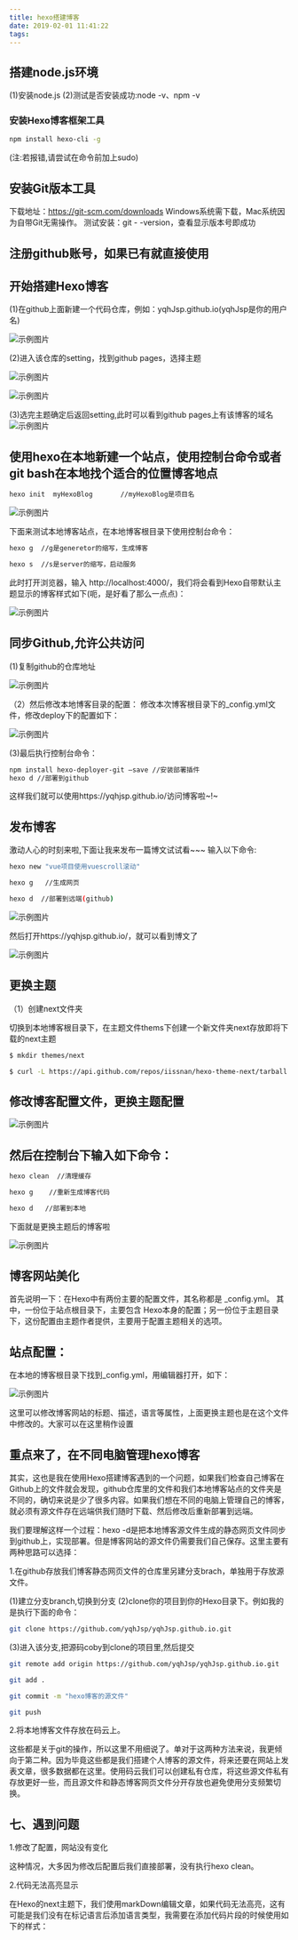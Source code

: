```yaml
---
title: hexo搭建博客
date: 2019-02-01 11:41:22
tags:
---
```

## 搭建node.js环境

(1)安装node.js
(2)测试是否安装成功:node -v、npm -v

### 安装Hexo博客框架工具

```bash
npm install hexo-cli -g
```
(注:若报错,请尝试在命令前加上sudo)

## 安装Git版本工具

下载地址：https://git-scm.com/downloads 
Windows系统需下载，Mac系统因为自带Git无需操作。 
测试安装：git - -version，查看显示版本号即成功

## 注册github账号，如果已有就直接使用

## 开始搭建Hexo博客

(1)在github上面新建一个代码仓库，例如：yqhJsp.github.io(yqhJsp是你的用户名)

![示例图片](hexo搭建博客/blog1.png "示例图片")

(2)进入该仓库的setting，找到github pages，选择主题

![示例图片](hexo搭建博客/blog2.png "示例图片")

![示例图片](hexo搭建博客/blog3.png "示例图片")

(3)选完主题确定后返回setting,此时可以看到github pages上有该博客的域名
![示例图片](hexo搭建博客/blog4.png "示例图片")

## 使用hexo在本地新建一个站点，使用控制台命令或者git bash在本地找个适合的位置博客地点

```bash
hexo init  myHexoBlog       //myHexoBlog是项目名
```
![示例图片](hexo搭建博客/blog5.png "示例图片")

下面来测试本地博客站点，在本地博客根目录下使用控制台命令：

```bash
hexo g  //g是generetor的缩写，生成博客

hexo s  //s是server的缩写，启动服务
```
此时打开浏览器，输入 http://localhost:4000/，我们将会看到Hexo自带默认主题显示的博客样式如下(呃，是好看了那么一点点)：

![示例图片](hexo搭建博客/blog6.png "示例图片")


## 同步Github,允许公共访问

(1)复制github的仓库地址

![示例图片](hexo搭建博客/blog7.png "示例图片")

（2）然后修改本地博客目录的配置： 
修改本次博客根目录下的_config.yml文件，修改deploy下的配置如下：

![示例图片](hexo搭建博客/blog8.png "示例图片")

(3)最后执行控制台命令：
```bash
npm install hexo-deployer-git —save //安装部署插件
hexo d //部署到github
```

这样我们就可以使用https://yqhjsp.github.io/访问博客啦~!~

## 发布博客

激动人心的时刻来啦,下面让我来发布一篇博文试试看~~~
输入以下命令:
```bash
hexo new "vue项目使用vuescroll滚动"

hexo g   //生成网页

hexo d  //部署到远端(github)
```

![示例图片](hexo搭建博客/blog9.png "示例图片")

然后打开https://yqhjsp.github.io/，就可以看到博文了


![示例图片](hexo搭建博客/blog10.png "示例图片")

## 更换主题

（1）创建next文件夹

切换到本地博客根目录下，在主题文件thems下创建一个新文件夹next存放即将下载的next主题
```bash
$ mkdir themes/next

$ curl -L https://api.github.com/repos/iissnan/hexo-theme-next/tarball | tar -zxv -C themes/next --strip-components=1  
```
## 修改博客配置文件，更换主题配置

![示例图片](hexo搭建博客/blog11.png "示例图片")

## 然后在控制台下输入如下命令：

```bash
hexo clean  //清理缓存

hexo g    //重新生成博客代码

hexo d   //部署到本地
```

下面就是更换主题后的博客啦

![示例图片](hexo搭建博客/blog12.png "示例图片")


## 博客网站美化

首先说明一下：在Hexo中有两份主要的配置文件，其名称都是 _config.yml。 其中，一份位于站点根目录下，主要包含 Hexo本身的配置；另一份位于主题目录下，这份配置由主题作者提供，主要用于配置主题相关的选项。

## 站点配置：

在本地的博客根目录下找到_config.yml，用编辑器打开，如下：

![示例图片](hexo搭建博客/blog13.png "示例图片")

这里可以修改博客网站的标题、描述，语言等属性，上面更换主题也是在这个文件中修改的。大家可以在这里稍作设置

## 重点来了，在不同电脑管理hexo博客

其实，这也是我在使用Hexo搭建博客遇到的一个问题，如果我们检查自己博客在Github上的文件就会发现，github仓库里的文件和我们本地博客站点的文件夹是不同的，确切来说是少了很多内容。如果我们想在不同的电脑上管理自己的博客，就必须有源文件存在远端供我们随时下载、然后修改后重新部署到远端。

我们要理解这样一个过程：hexo -d是把本地博客源文件生成的静态网页文件同步到github上，实现部署。但是博客网站的源文件仍需要我们自己保存。这里主要有两种思路可以选择：

1.在github存放我们博客静态网页文件的仓库里另建分支brach，单独用于存放源文件。

(1)建立分支branch,切换到分支
(2)clone你的项目到你的Hexo目录下。例如我的是执行下面的命令：
```bash
git clone https://github.com/yqhJsp/yqhJsp.github.io.git
```
(3)进入该分支,把源码coby到clone的项目里,然后提交
```bash
git remote add origin https://github.com/yqhJsp/yqhJsp.github.io.git

git add .

git commit -m "hexo博客的源文件"

git push
```


2.将本地博客文件存放在码云上。

这些都是关于git的操作，所以这里不用细说了。单对于这两种方法来说，我更倾向于第二种。因为毕竟这些都是我们搭建个人博客的源文件，将来还要在网站上发表文章，很多数据都在这里。使用码云我们可以创建私有仓库，将这些源文件私有存放更好一些，而且源文件和静态博客网页文件分开存放也避免使用分支频繁切换。

## 七、遇到问题

1.修改了配置，网站没有变化

这种情况，大多因为修改后配置后我们直接部署，没有执行hexo clean。

2.代码无法高亮显示

在Hexo的next主题下，我们使用markDown编辑文章，如果代码无法高亮，这有可能是我们没有在标记语言后添加语言类型，我需要在添加代码片段的时候使用如下的样式：



